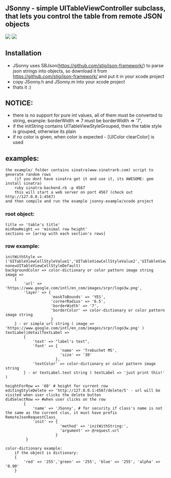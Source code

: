 JSonny - simple UITableViewController subclass, that lets you control the table from remote JSON objects
---

[![](http://farm8.staticflickr.com/7159/6788565653_6163433af6.jpg)](http://www.flickr.com/photos/71088131@N07/6788565653/)
[![](http://farm8.staticflickr.com/7146/6788559637_02187c8dc1.jpg)](http://www.flickr.com/photos/71088131@N07/6788559637/)

## Installation ##

* JSonny uses SBJson(https://github.com/stig/json-framework/) to parse json strings into objects, so download it from https://github.com/stig/json-framework/ and put it in your xcode project
* copy JSonny.h and JSonny.m into your xcode project
* thats it :)

## NOTICE: ##

* there is no support for pure int values, all of them must be converted to string, example: borderWidth => 7 must be borderWidth => '7', 
* if the initString contains UITableViewStyleGrouped, then the table style is grouped, otherwise its plain
* if no color is given, when color is expected -  [UIColor clearColor] is used

## examples: ##
	the example/ folder contains sinatra(www.sinatrarb.com) script to generate random rows
		(if you dont have sinatra get it and use it, its AWESOME: gem install sinatra)
		ruby sinatra-backend.rb -p 4567
		this will start a web server on port 4567 (check out http://127.0.0.1:4567)
	and then compile and run the example jsonny-example/xcode project

### root object: ###
	title => 'table's title'
	minRowHeight => 'minimal row height'
	sections => [array with each section's rows]

### row example: ###
	initWithStyle => ('UITableViewCellStyleValue1','UITableViewCellStyleValue2','UITableViewCellStyleSubtitle', none=UITableViewCellStyleDefault)
	backgroundColor => color-dictionary or color pattern image string
	image => 		
		{ 	
			'url' => 'https://www.google.com/intl/en_com/images/srpr/logo3w.png', 
			'layer' => { 	
						'maskToBounds' => 'YES',
						'cornerRadius' => '6.5',
						'borderWidth' => '7',
						'borderColor' => color-dictionary or color pattern image string
						}
	    } - or simple url string ( image => 'https://www.google.com/intl/en_com/images/srpr/logo3w.png' )
	textLabel|detailTextLabel =>		 
			{ 
				'text' => "label's text", 
				'font' => { 
							'name' => 'Trebuchet MS', 
							'size' => '30'
						  },
				'textColor' => color-dictionary or color pattern image string
			} - or textLabel.text string ( textLabel => 'just print this!' )
			
	heightForRow => '60' # height for current row
	editingStyleDelete => 'http://127.0.0.1:4567/delete/5' - url will be visited when user clicks the delete button
	didSelectRow => #when user clicks on the row
			{
				'name' => 'JSonny', # for security if class's name is not the same as the current clas, it must have prefix RemoteJsonRequestClass_
				'init' => { 
							'method' => 'initWithString:',
							'argument' => @request.url
						  }
			 }

	color-dictionary example:
		if the object is dictionary:
		{
			'red' => '255','green' => '255', 'blue' => '255', 'alpha' => '0.90'
		}

